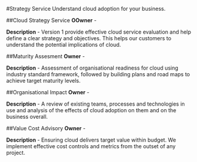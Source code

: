 #Strategy Service
Understand cloud adoption for your business.

##Cloud Strategy Service
__OOwner__ - 

__Description__ - Version 1 provide effective cloud service evaluation and help define a clear strategy and objectives. This helps our customers to understand the potential implications of cloud.

##Maturity Assesment
__Owner__ - 

__Description__ - Assessment of organisational readiness for cloud using industry standard framework, followed by building plans and road maps to achieve target maturity levels.

##Organisational Impact
__Owner__ - 

__Description__ - A review of existing teams, processes and technologies in use and analysis of the effects of cloud adoption on them and on the business overall.

##Value Cost Advisory
__Owner__ - 

__Description__ - Ensuring cloud delivers target value within budget. We implement effective cost controls and metrics from the outset of any project.
